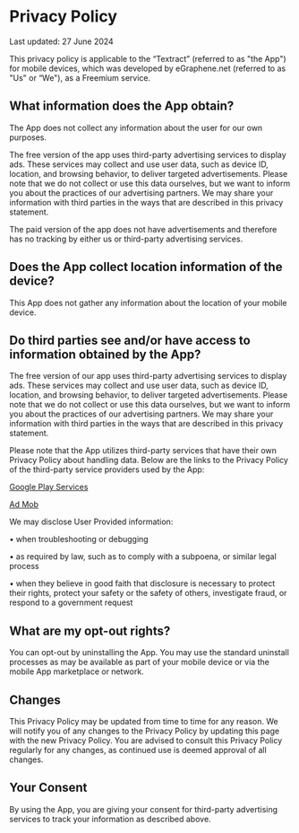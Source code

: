 # Privacy Policy

Last updated: 27 June 2024

This privacy policy is applicable to the “Textract” (referred to as "the App") for mobile devices, which was developed by eGraphene.net (referred to as "Us" or “We"), as a Freemium service.

## What information does the App obtain?

The App does not collect any information about the user for our own purposes.

The free version of the app uses third-party advertising services to display ads. These services may collect and use user data, such as device ID, location, and browsing behavior, to deliver targeted advertisements. Please note that we do not collect or use this data ourselves, but we want to inform you about the practices of our advertising partners. We may share your information with third parties in the ways that are described in this privacy statement.

The paid version of the app does not have advertisements and therefore has no tracking by either us or third-party advertising services. 

## Does the App collect location information of the device?

This App does not gather any information about the location of your mobile device.

## Do third parties see and/or have access to information obtained by the App?

The free version of our app uses third-party advertising services to display ads. These services may collect and use user data, such as device ID, location, and browsing behavior, to deliver targeted advertisements. Please note that we do not collect or use this data ourselves, but we want to inform you about the practices of our advertising partners. We may share your information with third parties in the ways that are described in this privacy statement.

Please note that the App utilizes third-party services that have their own Privacy Policy about handling data. Below are the links to the Privacy Policy of the third-party service providers used by the App:

[Google Play Services](https://www.google.com/policies/privacy/)

[Ad Mob](https://support.google.com/admob/answer/6128543?hl=en)

We may disclose User Provided information:

•	when troubleshooting or debugging

•	as required by law, such as to comply with a subpoena, or similar legal process

•	when they believe in good faith that disclosure is necessary to protect their rights, protect your safety or the safety of others, investigate fraud, or respond to a government request

## What are my opt-out rights?

You can opt-out by uninstalling the App. You may use the standard uninstall processes as may be available as part of your mobile device or via the mobile App marketplace or network.

## Changes

This Privacy Policy may be updated from time to time for any reason. We will notify you of any changes to the Privacy Policy by updating this page with the new Privacy Policy. You are advised to consult this Privacy Policy regularly for any changes, as continued use is deemed approval of all changes.

## Your Consent

By using the App, you are giving your consent for third-party advertising services to track your information as described above. 
